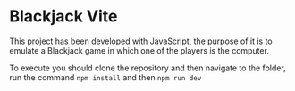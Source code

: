 # Blackjack Vite

This project has been developed with JavaScript, the purpose of it is to emulate a Blackjack game in which one of the players is the computer.

To execute you should clone the repository and then 
navigate to the folder, run the command ```npm install``` and then ``npm run dev``
